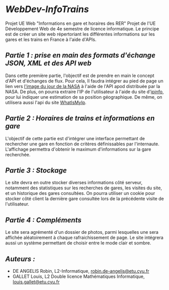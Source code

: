 # __*__WebDev-InfoTrains__*__

Projet UE Web "Informations en gare et horaires des RER"
Projet de l'UE Développement Web de 4e semestre de licence informatique. Le principe est de créer un site web répertoriant les différentes informations sur les gares et les trains en France à l'aide d'APIs.

## __*__Partie 1 : prise en main des formats d'échange JSON, XML et des API web__*__

Dans cette première partie, l'objectif est de prendre en main le concept d'API et d'échanges de flux. Pour cela, Il faudra intégrer au pied de page un lien vers [l'image du jour de la NASA](https://apod.nasa.gov/apod/) à l'aide de l'API apod distribuée par la NASA.
De plus, on pourra extraire l'IP de l'utilisateur à l'aide du site d'[ipinfo](https://ipinfo.io/), pour lui indiquer une estimation de sa position géographique.
De même, on utilisera aussi l'api du site [WhatIsMyIp](https://www.whatismyip.com/).

## __*__Partie 2 : Horaires de trains et informations en gare__*__

L'objectif de cette partie est d'intégrer une interface permettant de rechercher une gare en fonction de critères définissables par l'internaute. L'affichage permettra d'obtenir le maximum d'informations sur la gare recherchée.

## __*__Partie 3 : Stockage__*__

Le site devra en outre stocker diverses informations côté serveur, notamment des statistiques sur les recherches de gares, les visites du site, et un historique des gares consultées. On pourra utiliser un cookie pour stocker côté client la dernière gare consultée lors de la précédente visite de l'utilisateur.

## __*__Partie 4 : Compléments__*__

Le site sera agrémenté d'un dossier de photos, parmi lesquelles une sera affichée aléatoirement à chaque rafraichissement de page.
Le site intégrera aussi un système permettant de choisir entre le mode clair et sombre.

## __*__Auteurs :__*__

- DE ANGELIS Robin, L2-Informatique, <robin.de-angelis@etu.cyu.fr>
- GALLET Louis, L2 Double licence Mathématiques Informatique, <louis.gallet@etu.cyu.fr>
